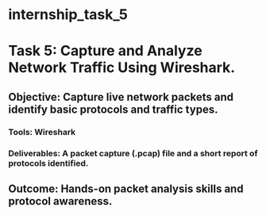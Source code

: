 # internship_task_5

# Task 5: Capture and Analyze Network Traffic Using Wireshark.
## Objective: Capture live network packets and identify basic protocols and traffic types.
### Tools: Wireshark
### Deliverables: A packet capture (.pcap) file and a short report of protocols identified. 

## Outcome: Hands-on packet analysis skills and protocol awareness. 

